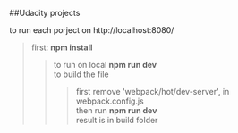 ##Udacity projects

to run each porject on http://localhost:8080/ <br/>
>first: **npm install** <br/>
>>to run on local **npm run dev** <br/>
>>to build the file  <br/>
>>> first remove 'webpack/hot/dev-server', in webpack.config.js <br/>
>>> then run **npm run dev** <br/>
>>> result is in build folder
